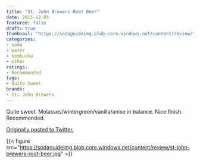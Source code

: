 ```yaml
---
title: "St. John Brewers Root Beer"
date: 2015-12-05
featured: false
draft: true
thumbnail: "https://sodaguideimg.blob.core.windows.net/content/review/thumbs/st-john-brewers-root-beer.jpg"
categories:
- soda
- water
- kombucha
- other
ratings:
- Recommended
tags:
- Quite Sweet
brands:
- St. John Brewers
---
```


Quite sweet. Molasses/wintergreen/vanilla/anise in balance. Nice finish. Recommended.

[Originally posted to Twitter.](https://twitter.com/Cavorter/status/673213596113895425)

{{< figure src="https://sodaguideimg.blob.core.windows.net/content/review/st-john-brewers-root-beer.jpg" >}}

